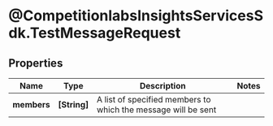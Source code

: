# @CompetitionlabsInsightsServicesSdk.TestMessageRequest

## Properties

Name | Type | Description | Notes
------------ | ------------- | ------------- | -------------
**members** | **[String]** | A list of specified members to which the message will be sent | 


